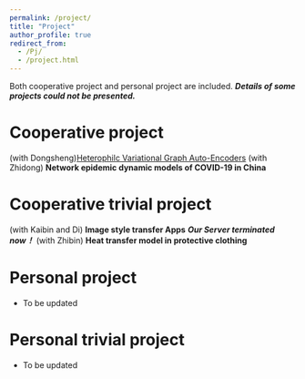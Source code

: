 ```yaml
---
permalink: /project/
title: "Project"
author_profile: true
redirect_from: 
  - /Pj/
  - /project.html
---
```


Both cooperative project and personal project are included. ***Details of some projects could not be presented.***

Cooperative project
=====
(with Dongsheng)[Heterophilc Variational Graph Auto-Encoders](https://github.com/vasile-paskardlgm/Heterophilc-Variational-Graph-Auto-Encoders)
(with Zhidong) **Network epidemic dynamic models of COVID-19 in China**

Cooperative trivial project
=====
(with Kaibin and Di) **Image style transfer Apps** ***Our Server terminated now！***
(with Zhibin) **Heat transfer model in protective clothing**

Personal project
=====
* To be updated


Personal trivial project
=====
* To be updated
